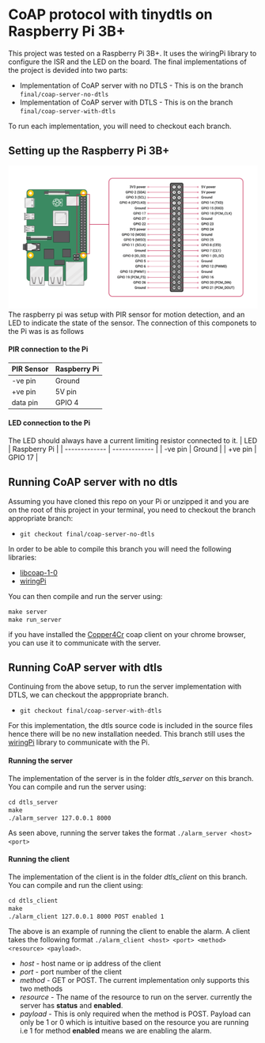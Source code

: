 # CoAP protocol with tinydtls on Raspberry Pi 3B+ 

This project was tested on a Raspberry Pi 3B+. It uses the wiringPi library to configure the ISR and the LED on the board.
The final implementations of the project is devided into two parts:

- Implementation of CoAP server with no DTLS - This is on the branch `final/coap-server-no-dtls`
- Implementation of CoAP server with DTLS - This is on the branch `final/coap-server-with-dtls`

To run each implementation, you will need to checkout each branch.

## Setting up the Raspberry Pi 3B+
![Raspberry Pi 3B+ pinout](GPIO-Pinout-Diagram-2.png)
The raspberry pi was setup with PIR sensor for motion detection, and an LED to indicate the state of the sensor. The connection
of this componets to the Pi was is as follows

#### PIR connection to the Pi
| PIR Sensor    | Raspberry Pi  |
| ------------- | ------------- |
| -ve pin       | Ground        |
| +ve pin       | 5V pin        |
| data pin      | GPIO 4        |

#### LED connection to the Pi
The LED should always have a current limiting resistor connected to it.
| LED           | Raspberry Pi  |
| ------------- | ------------- |
| -ve pin       | Ground        |
| +ve pin       | GPIO 17       |

## Running CoAP server with no dtls
Assuming you have cloned this repo on your Pi or unzipped it and you are on the root of this project in your terminal, 
you need to checkout the branch appropriate branch:

- `git checkout final/coap-server-no-dtls`

In order to be able to compile this branch you will need the following libraries:
- [libcoap-1-0](https://ubuntu.pkgs.org/18.04/ubuntu-universe-amd64/libcoap-1-0-bin_4.1.2-1_amd64.deb.html)
- [wiringPi](http://wiringpi.com/download-and-install/)

You can then compile and run the server using:

```
make server
make run_server
```
if you have installed the [Copper4Cr](https://github.com/mkovatsc/Copper4Cr) coap client on your chrome browser, 
you can use it to communicate with the server.

## Running CoAP server with dtls
Continuing from the above setup, to run the server implementation with DTLS, we can checkout the apppropriate branch.
- `git checkout final/coap-server-with-dtls`

For this implementation, the dtls source code is included in the source files hence there will be no new installation needed.
This branch still uses the [wiringPi](http://wiringpi.com/download-and-install/) library to communicate with the Pi.

#### Running the server
The implementation of the server is in the folder *dtls\_server* on this branch. You can compile and run the server using:
```
cd dtls_server
make
./alarm_server 127.0.0.1 8000 
```
As seen above, running the server takes the format `./alarm_server <host> <port>`

#### Running the client
The implementation of the client is in the folder *dtls\_client* on this branch. You can compile and run the client using:

```
cd dtls_client
make
./alarm_client 127.0.0.1 8000 POST enabled 1
```
The above is an example of running the client to enable the alarm. A client takes the following format 
`./alarm_client <host> <port> <method> <resource> <payload>`. 

- _host_ - host name or ip address of the client
- _port_ - port number of the client
- _method_ - GET or POST. The current implementation only supports this two methods
- _resource_ - The name of the resource to run on the server. currently the server has **status** and **enabled**.
- _payload_ - This is only required when the method is POST. Payload can only be 1 or 0 which is intuitive based 
on the resource you are running i.e 1 for method **enabled** means we are enabling the alarm.




